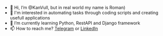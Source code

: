 - 👋 Hi, I’m @KanVull, but in real world my name is Roman)
- 👀 I'm interested in automating tasks through coding scripts and creating usefull applications
- 🌱 I’m currently learning Python, RestAPI and Django framework
- 📫 How to reach me? [Telegram](https://t.me/minirorus) or [LinkedIn](https://www.linkedin.com/in/roman-mineev-1802a6241/)

<!---
KanVull/KanVull is a ✨ special ✨ repository because its `README.md` (this file) appears on your GitHub profile.
You can click the Preview link to take a look at your changes.
--->
